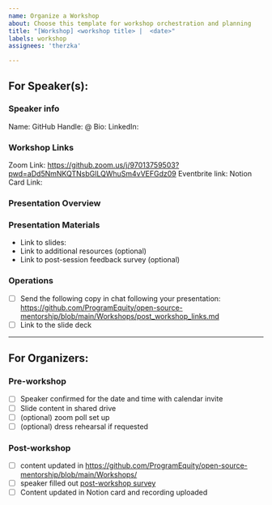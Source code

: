 ```yaml
---
name: Organize a Workshop
about: Choose this template for workshop orchestration and planning
title: "[Workshop] <workshop title> |  <date>"
labels: workshop
assignees: 'therzka'

---
```


<!-- Insert cover image here -->

## **For Speaker(s):**

### Speaker info
<!-- Include your bio and links to your socials -->

Name:
GitHub Handle: @
Bio:
LinkedIn: 

### Workshop Links
Zoom Link: https://github.zoom.us/j/97013759503?pwd=aDd5NmNKQTNsbGlLQWhuSm4vVEFGdz09
Eventbrite link: 
Notion Card Link: 

### Presentation Overview
<!-- Include a bullet point outline or description of the talk, including any demos or breakouts that might take place -->

### Presentation Materials
<!-- Add links to any materials that accompany your presentation, such as a slide deck -->

- Link to slides: 
- Link to additional resources (optional)
- Link to post-session feedback survey (optional)

### Operations

- [ ] Send the following copy in chat following your presentation: https://github.com/ProgramEquity/open-source-mentorship/blob/main/Workshops/post_workshop_links.md
- [ ] Link to the slide deck

----

## **For Organizers:**

### Pre-workshop
- [ ] Speaker confirmed for the date and time with calendar invite
- [ ] Slide content in shared drive
- [ ] (optional) zoom poll set up
- [ ] (optional) dress rehearsal if requested
### Post-workshop
- [ ] content updated in https://github.com/ProgramEquity/open-source-mentorship/blob/main/Workshops/
- [ ] speaker filled out [post-workshop survey](https://docs.google.com/forms/d/e/1FAIpQLSdBFNLjA4xwSgo4R3pynsLtauspGSeUtAS3Q7VxydfAUFFqhg/viewform)
- [ ] Content updated in Notion card and recording uploaded